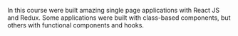 In this course were built amazing single page applications with React JS and Redux.
Some applications were built with class-based components, but others with functional components and hooks.
